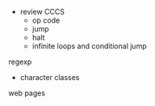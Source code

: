 - review CCCS
  - op code
  - jump
  - halt
  - infinite loops and conditional jump

regexp
  - character classes

web pages

